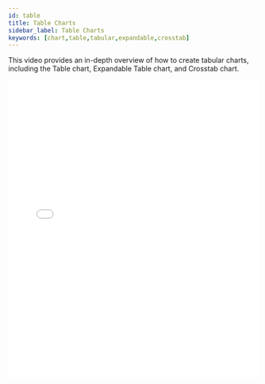 ```yaml
---
id: table
title: Table Charts
sidebar_label: Table Charts
keywords: [chart,table,tabular,expandable,crosstab]
---
```


This video provides an in-depth overview of how to create tabular charts, including the Table chart, Expandable Table chart, and Crosstab chart. 

<iframe src="//fast.wistia.net/embed/iframe/69x1j4kjcz?videoFoam=true"
allowtransparency="true" frameBorder="0" scrolling="no" className="wistia_embed"
name="wistia_embed" allowFullScreen  width="100%" height="600"></iframe>
<script src="//fast.wistia.net/assets/external/iframe-api-v1.js"></script>
<br/>